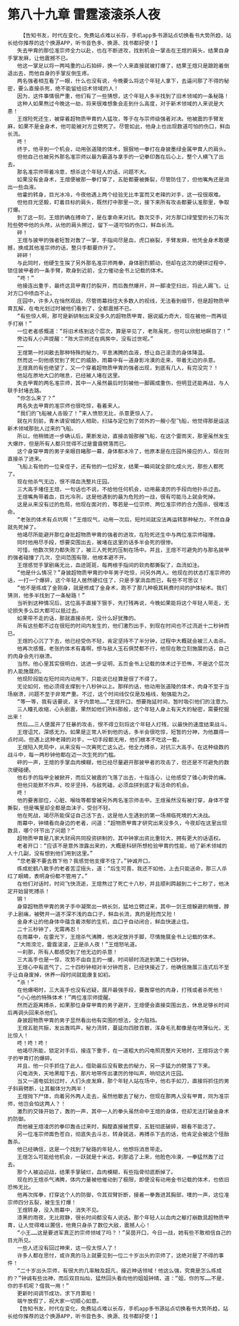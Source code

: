 # 第八十九章 雷霆滚滚杀人夜
        【告知书友，时代在变化，免费站点难以长存，手机app多书源站点切换看书大势所趋，站长给你推荐的这个换源APP，听书音色多、换源、找书都好使！】
       失去甲胄的那位准宗师全力以赴，也在不断进攻，找到机会一掌击在王煊的肩头，结果自身手掌发麻，让他震撼不已。
       他这一掌足以将一两吨重的山石拍碎，换一个人来直接就被打爆了，结果王煊只是踉跄着倒退出去，而他自身的手掌反倒生疼。
       两名强者相互看了一眼，什么也没有说，今晚要么将这个年轻人拿下，去逼问那了不得的秘密，要么直接杀死，绝不能留给旧术领域的人！
       因为，这件事情很严重，他们有了一些猜想，这个年轻人多半找到了旧术领域的一条秘路！
       这种人如果熬过今晚这一劫，将来很难想象会走到什么高度，对于新术领域的人来说是大患！
       王煊险死还生，被穿着超物质甲胄的人猛攻，等于在与宗师级强者对决。他被震的手臂发麻，如果不是金身术，他可能被对方立劈死了。尽管如此，他身上也出现数道可怕的伤口，鲜血长流。
       咚！
       终于，他寻到一个机会，动用张道陵的体术，狠狠地一拳打在身披墨绿金属甲胄人的肩头。
       但他自己也被另外那名准宗师以最为霸道与拿手的一记拳印轰在后心上，整个人横飞了出去。
       那名准宗师带着冷意，想杀这个年轻人的话，问题不大。
       如果没有金身术，王煊便被那一拳打穿了，五脏都要被撕裂，尽管防住了，但他嘴角还是淌出一些血液。
       他霍的转身，目光冰冷，今夜他遇上两个经验无比丰富而又老辣的对手，这一役很艰难。
       但他目光坚毅，盯着目标的肩头，既然打中那里一次，接下来所有攻击都要认准那里，争取打爆。
       到了这一刻，王煊的确在搏命了，是在拿命来对抗。数次交手，对方那口绿莹莹的长刀有次险些劈中他的头颅，从他的肩头擦过，留下一道可怕的伤口，鲜血长流。
       砰！
       王煊与披甲的强者短暂对轰了一掌，手指间尽是血，虎口崩裂，手臂发麻，他凭金身术敢硬撼，换成其他准宗师的话，整只手都要炸开了。
       砰砰！
       与此同时，他硬生生挨了另外那名准宗师两拳，身体剧烈颤动，但却在这次的硬拼过程中，锁住披甲者的一条手臂，欺身到近前，全力催动金书上记载的体术。
       “咚！”
       他接连出重手，最终这具甲胄打的裂开，而后轰然爆开，并一脚凌空扫出，将此人踢飞，让对方口中喷血不止。
       庄园中，许多人在悄然观战，尽管雨幕挡住大多数人的视线，无法看到细节，但是超物质甲胄瓦解，在电光划过时被他们看到了，全都震撼不已。
       “有些惊人啊，那可是新研制出来没多久的超物质甲胄，据说威力奇大，现在被他一而再徒手打崩！”
       一位老者感慨道：“将旧术练到这个层次，算是罕见了，老陈虽死，但可以欣慰地瞑目了！”
       旁边有人小声提醒：“陈大宗师还在病房中，没有过世呢。”
       ……
       王煊第一时间散去那种特殊的秘力，平息沸腾的血液，想让自己滚烫的身体降温。
       然而这一刻他感觉到了死亡的威胁，雨幕中有一道身影冷漠的走来，带着无边的杀意。
       王煊真的有些绝望了，又一个穿着超物质甲胄的强者出现，到底有几人，有完没完？！
       他站在原地大口的喘息，已经被人堵在这里。
       失去甲胄的两名准宗师，其中一人虽然最后时刻被他一脚踢成重伤，但明显还能再战，与人联手封堵去路。
       “你怎么来了？”
       两名失去甲胄的准宗师也很吃惊，看着来人。
       “我们的飞船被人击毁了！”来人愤怒无比，杀意更惊人了。
       就在片刻前，青木请安城的人相助，扫描与定位到了郊外的一艘小型飞船，他觉得那是运送新术领域那批人过来的飞船。
       所以，他稍微进一步确认后，果断发动，直接击毁那艘飞船，在这个雷雨天，那里虽然发生大爆炸，但是所有人都只觉得不过是雷霆劈落而已。
       这个身穿甲胄的男子亲眼目睹那一幕，身体都冰冷了，他原本是在庄园外接应的人，现在则直接杀了进来。
       飞船上有他的一位亲侄子，还有他的一位好友，结果一瞬间就全部化成火光，那些人都死了。
       现在他杀气无边，恨不得血洗整片庄园。
       三大高手堵住王煊，一句话也不说，不给他任何机会，动用最凌厉的手段向他扑杀过去。
       王煊嘴角带着血，目光冷冽，这是他遇到的最为危险的一战，很有可能马上就会死掉。
       这是从来没有过的危局，他现在面对的，等若是一位宗师、两位准宗师的合力围杀，很难活命。
       “老张的体术有点坑啊！”王煊叹气，动用一次后，短时间就没法再运转那种秘力，不然自身就先死掉了。
       他竭尽所能避开那位身批超物质甲胄的强者的进攻，在险死还生中与两位准宗师碰撞。
       同时他用尽手段，想要突围出去，被堵在这里的话多半会死的很惨。
       可惜，他数次努力都失败了，被三人死死的压制在场中。并且，王煊不可避免的与那名披甲的强者碰撞了几次，空间范围有限，他根本避不开。
       王煊感觉手掌剧痛无比，血迹斑斑，每两根手指间的软肉都撕裂了，血流如注。
       “他是什么情况？”身披超物质甲胄的中年男子吃惊，问另外两人。他现在的状态打准宗师的话，一打一个爆碎，这个年轻人居然硬扛住了，只是手掌淌血而已，有些不可思议！
       “他不是练成了金刚身，就是修成了金身术，跑不了那几种极其耗费时间的护体秘术。我们猜测，他多半找到了一条秘路！”
       当听到这种情况后，这位高手直接下狠手，先打残再说，今晚如果能将这个年轻人带走，无论损失多么巨大都可以抵过去。
       如果带不走的话，那就直接杀死，没什么好犹豫的。
       所有这些都不过在很短的时间内发生的，他们激烈出手，到现在时间也不过流逝十二秒钟而已。
       王煊的心沉了下去，他已经受伤不轻，肯定坚持不了半分钟，过程中大概就会被三人击杀。
       他再次感慨，老张的体术有毒啊，想与敌人玉石俱焚都不行，他现在敢立刻施展的话，自己的肉身会先行崩溃。
       当然，他心里其实很明白，这进一步证明，五页金书上记载的体术过于恐怖，不是这个层次的人能施展的。
       他现阶段能在短时间内动用下，只能说已经算是很了不得了。
       无论如何，他必须得支撑到十八秒钟以上。那样的话，他动用张道陵的体术，肉身不至于当场崩溃，问题不至于非常严重。不过，这个时间线仅仅是及格线，勉强能为之。
       “等一等，我有话要说，关于内景地……”王煊开口，想要拖延时间，暂时吸引他们的注意力。
       三人瞳孔收缩，心头剧震，果然如他们所料那般，这个年轻人身上有天大的秘密，需要挖掘出来！
       然后……三人便展开了狂暴的攻击，恨不得立刻将这个年轻人打残，以最快的速度结束战斗。
       王煊诅咒，深感无力。如果是正常人听到他的话，多半会很吃惊，短暂的分神，为他赢得一点时间。但遇上这种老辣的对手，一切手段都无用，他们根本不吃这一套。
       王煊陷入死局中，从来没有一次离死亡这么近。他全力搏杀，对抗三大高手。在这种级数的战斗中，每一两秒钟他都在迈一次生死的门槛。
       砰的一声，王煊的手掌血肉模糊，他已经尽量避开那披甲者的攻击了，但还是不可避免的数次硬碰硬。
       他右手的指甲全被掀开，而后又被震的飞落了出去，十指连心，让他感受了锥心刺骨的痛。
       但他只能默不作声，咬牙坚持，与敌死磕，必须血拼到底才有活命的机会。
       咚！
       他的要害部位，心脏、喉咙等都曾被另外两名准宗师击中。王煊虽然没有被打穿，身体不曾撕裂，但是嘴里却全都是血沫子，受创不轻。
       他在死战，竭尽所能保证自己活下去，这是他人生遇到的第一场濒临死境的大决战。
       雨幕中，钟晴看向身边的老者，问道：“超物质甲胄才研究出来没多久，今夜却在这里出现数具，哪个环节出了问题？”
       超物质甲胄是几家大财阀共同投资研制的，其中钟家出资比重较大，拥有更大的话语权。
       老者开口：“应该不是意外泄露出来的，大概是科研所想检验甲胄的性能，给了新术领域的人十几副，没有想到他们用到这里。”
       “您老要不要去救下他？我感觉他支撑不住了。”钟诚开口。
       练成蛇鹤八散手的老者苦涩摇头，道：“后生可畏，我还不如他，上去只能送命，那三人杀红了眼睛，表明身份都不管用了。”
       在他们对话时，时间飞快流逝，王煊熬过了死亡十八秒，并且顺利跨越到二十二秒了，他决定开始冒死搏杀！
       锵！
       身穿超物质甲胄的男子手中凝聚出一柄长剑，猛地立劈过来，其中一剑王煊躲避的稍慢，脖子上剧痛，被劈开一道不深不浅的血口子，鲜血长流，真的是险而又险！
       金身术让的他身体中蕴含着浓郁的生机，血口子自动闭合，鲜血快速止住。
       二十三秒钟了，无需再忍！
       在雨幕中，在雷光下，王煊杀气沸腾，他决定放开手脚，尽情施展金书上记载的体术。
       “大雨滂沱，雷霆滚滚，正是杀人夜！”王煊怒吼道。
       一刹那，所有人都感受到了他无边的杀意！
       三大高手也是一惊，攻势不由自主的一缓，时间顿时流逝到第二十四秒钟。
       王煊心中有底气了，二十四秒钟相对半分钟而言，已经快接近了，他确信施展三连式后不至于让自身废掉，休养一段时间就能康复如初。
       “杀！”
       在他爆喝时，三大高手也没有迟疑，展开最强手段，要轰穿他的肉身，打残或者杀死他！
       “小心他的特殊体术！”两位准宗师提醒。
       然而近距离搏杀，如果那位身穿甲胄的男子避开，王煊便会直接突围出去，休息足够长时间后再调头回来杀他们。
       身披超物质甲胄的男子显然看出他有突围的想法，全力阻挡。
       王煊五脏共振，发出轰鸣声，秘力流转，蔓延向四肢百骸，浑身毛孔都像是在喷薄仙光，无比惊人！
       咚！咚！咚！
       他竭尽所能，锁定对手后，接连下重手，在一道粗大的闪电照亮整片天地时，王煊将这个男子的甲胄打的爆碎。
       并且，他一只手抓住了此人，借助最后没有散去的秘力，另一手猛力的劈落了下来。
       闪电消失，天地黑暗下去，那片地带传出凄厉的惨叫声，响彻这片庄园。
       当又一道电弧划过时，人们头皮发麻，那个年轻人站在场中，他右手如刀，直接将抓住的男子斜肩劈断，让其躯体分为两半！
       王煊抛下尸体，向着另外两人走去，虽然他散去了秘力，但现在那两人没有甲胄，同为准宗师，他岂会怕这两人？！
       激烈的交锋开始了，轰的一声，其中一人的拳头虽然命中王煊的身体，但却无法打破金身术的防御。
       而他被王煊凌厉的拳印轰击过来时，胸膛直接被贯穿，五脏彻底破碎，眼看不能活了。
       另一位准宗师面色苍白，彻底失去斗志，转身就逃，再搏杀下去的话，他肯定会被这个怪胎轰杀。
       他已经确信，这是一个找到了秘路的年轻人，他想将消息带走。
       王煊怎么可能给他机会，一跃就是十米远，刹那追了上来，他脸色冷漠，一拳猛然轰了过去。
       那个人被迫迎战，结果手掌破烂，血肉模糊，有些指骨彻底断掉了。
       现在的王煊杀气沸腾，体内力量被他催动到了极限，即便没有动用金书记载的体术，也依旧恐怖无比。
       他再次挥拳，打穿这个人的防御，令其双臂折断，接着一拳轰进其胸部，噗的一声，这位准宗师四分五裂，被生生打爆！
       王煊转身，没入雨幕中，消失不见。
       漆黑的雨夜，无比寂静，很长时间都没有人说话。那个年轻人以血肉之躯打崩数具超物质甲胄，让人觉得难以置信，他竟只身杀了数位大敌，震撼人心！
       “小王……这是要进军真正的宗师领域了吗？！”吴茵开口，今日一战，她有些不敢相信自己的目光所见。
       一些人还没有回过神来，这一役太惊人了！
       许多人都在思忖，或许真的马上就要见到一位二十岁出头的宗师了，这绝对是了不得的事件！
       “二十岁出头宗师，有很大的几率触及超凡，接近神话领域！他这么强，究竟是怎么练成的？”钟诚有些出神，而后双目灿灿，猛然回头看向他的姐姐钟晴，道：“姐，你的写……不是，你的手机呢？借我一用！”
       更新时间调节成功，求下月票啦！
       端午放假了，祝大家一切顺心如意。
       【告知书友，时代在变化，免费站点难以长存，手机app多书源站点切换看书大势所趋，站长给你推荐的这个换源APP，听书音色多、换源、找书都好使！】